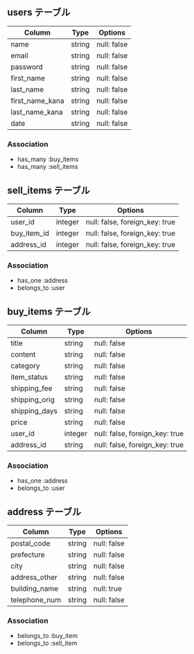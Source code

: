 ## users テーブル

| Column          | Type    | Options                        |
| --------------  | ------- | ------------------------------ |
| name            | string  | null: false                    |
| email           | string  | null: false                    |
| password        | string  | null: false                    |
| first_name      | string  | null: false                    |
| last_name       | string  | null: false                    |
| first_name_kana | string  | null: false                    |
| last_name_kana  | string  | null: false                    |
| date            | string  | null: false                    |

### Association


- has_many :buy_items
- has_many :sell_items



## sell_items テーブル

| Column            | Type    | Options                       |
| ----------------- | ------- | ----------------------------- |
| user_id           | integer | null: false, foreign_key: true| 
| buy_item_id       | integer | null: false, foreign_key: true|
| address_id        | integer | null: false, foreign_key: true|

### Association

- has_one    :address
- belongs_to :user



## buy_items テーブル

| Column        | Type       | Options                        |
| ------------  | ---------- | ------------------------------ |
| title         | string     | null: false                    |
| content       | string     | null: false                    |
| category      | string     | null: false                    |
| item_status   | string     | null: false                    |
| shipping_fee  | string     | null: false                    |
| shipping_orig | string     | null: false                    |
| shipping_days | string     | null: false                    |
| price         | string     | null: false                    |
| user_id       | integer    | null: false, foreign_key: true |
| address_id    | string     | null: false, foreign_key: true |

### Association

- has_one    :address
- belongs_to :user



## address テーブル

| Column        | Type       | Options                        |
| ------------  | ---------- | ------------------------------ |
| postal_code   | string     | null: false                    |
| prefecture    | string     | null: false                    |
| city          | string     | null: false                    |
| address_other | string     | null: false                    |
| building_name | string     | null: true                     |
| telephone_num | string     | null: false                    |

### Association

- belongs_to :buy_item
- belongs_to :sell_item





